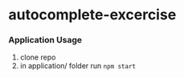 # autocomplete-excercise

### Application Usage

1. clone repo
2. in application/ folder run `npm start` 
